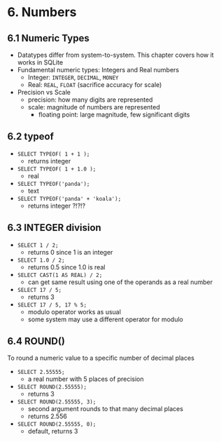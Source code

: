 # 6. Numbers

## 6.1 Numeric Types
- Datatypes differ from system-to-system. This chapter covers how it works in SQLite
- Fundamental numeric types: Integers and Real numbers
    - Integer: `INTEGER`, `DECIMAL`, `MONEY`
    - Real: `REAL`, `FLOAT` (sacrifice accuracy for scale)
- Precision vs Scale
    - precision: how many digits are represented
    - scale: magnitude of numbers are represented
        - floating point: large magnitude, few significant digits
        
## 6.2 typeof
- `SELECT TYPEOF( 1 + 1 );`
    - returns integer
- `SELECT TYPEOF( 1 + 1.0 );`
    - real
- `SELECT TYPEOF('panda');`
    - text
- `SELECT TYPEOF('panda' + 'koala');`
    - returns integer ?!?!?
    
## 6.3 INTEGER division
- `SELECT 1 / 2;`
    - returns 0 since 1 is an integer
- `SELECT 1.0 / 2;`
    - returns 0.5 since 1.0 is real
- `SELECT CAST(1 AS REAL) / 2;`
    - can get same result using one of the operands as a real number
- `SELECT 17 / 5;`
    - returns 3
- `SELECT 17 / 5, 17 % 5;`
    - modulo operator works as usual
    - some system may use a different operator for modulo
    
## 6.4 ROUND()
To round a numeric value to a specific number of decimal places
- `SELECT 2.55555;`
    - a real number with 5 places of precision
- `SELECT ROUND(2.55555);`
    - returns 3
- `SELECT ROUND(2.55555, 3);`
    - second argument rounds to that many decimal places
    - returns 2.556
- `SELECT ROUND(2.55555, 0);`
    - default, returns 3